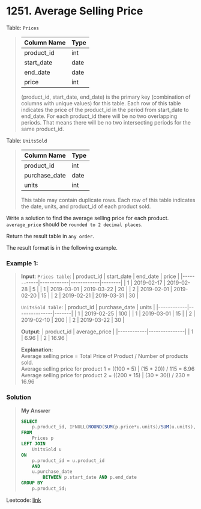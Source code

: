 # 1251. Average Selling Price

Table: `Prices`
> | Column Name   | Type    |
> |---------------|---------|
> | product_id    | int     |
> | start_date    | date    |
> | end_date      | date    |
> | price         | int     |
>
> (product_id, start_date, end_date) is the primary key (combination of columns with unique values) for this table.
> Each row of this table indicates the price of the product_id in the period from start_date to end_date.
> For each product_id there will be no two overlapping periods. That means there will be no two intersecting periods for the same product_id.
> 

Table: `UnitsSold`
> | Column Name   | Type    |
> |---------------|---------|
> | product_id    | int     |
> | purchase_date | date    |
> | units         | int     |
>
> This table may contain duplicate rows.
> Each row of this table indicates the date, units, and product_id of each product sold. 
>  

Write a solution to find the average selling price for each product. `average_price` should be `rounded to 2 decimal places`.

Return the result table in `any order`.

The result format is in the following example.

 

### Example 1:

> **Input**: 
> `Prices table`:
> | product_id | start_date | end_date   | price  |
> |------------|------------|------------|--------|
> | 1          | 2019-02-17 | 2019-02-28 | 5      |
> | 1          | 2019-03-01 | 2019-03-22 | 20     |
> | 2          | 2019-02-01 | 2019-02-20 | 15     |
> | 2          | 2019-02-21 | 2019-03-31 | 30     |
>
> `UnitsSold table`:
> | product_id | purchase_date | units |
> |------------|---------------|-------|
> | 1          | 2019-02-25    | 100   |
> | 1          | 2019-03-01    | 15    |
> | 2          | 2019-02-10    | 200   |
> | 2          | 2019-03-22    | 30    |
>
> **Output**: 
> | product_id | average_price |
> |------------|---------------|
> | 1          | 6.96          |
> | 2          | 16.96         |
>
> **Explanation**:  \
> Average selling price = Total Price of Product / Number of products sold. \
> Average selling price for product 1 = ((100 * 5) | (15 * 20)) / 115 = 6.96 \
> Average selling price for product 2 = ((200 * 15) | (30 * 30)) / 230 = 16.96

### Solution
> **My Answer**
> ```sql
> SELECT
>     p.product_id, IFNULL(ROUND(SUM(p.price*u.units)/SUM(u.units),2),0) as average_price
> FROM
>     Prices p
> LEFT JOIN
>     UnitsSold u
> ON
>     p.product_id = u.product_id
>     AND
>     u.purchase_date 
>         BETWEEN p.start_date AND p.end_date
> GROUP BY
>     p.product_id;
> ```
Leetcode: [link](https://leetcode.com/problems/average-selling-price/description/)